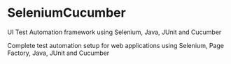 # SeleniumCucumber
UI Test Automation framework using Selenium, Java, JUnit and Cucumber

Complete test automation setup for web applications using Selenium, Page Factory, Java, JUnit and Cucumber
